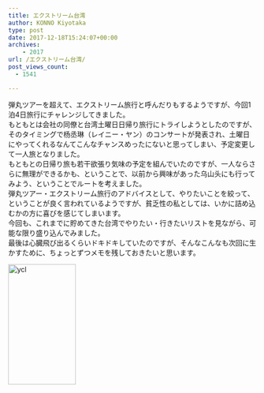 ```yaml
---
title: エクストリーム台湾
author: KONNO Kiyotaka
type: post
date: 2017-12-18T15:24:07+00:00
archives:
    - 2017
url: /エクストリーム台湾/
post_views_count:
  - 1541

---
```

弾丸ツアーを超えて、エクストリーム旅行と呼んだりもするようですが、今回1泊4日旅行にチャレンジしてきました。  
もともとは会社の同僚と台湾土曜日日帰り旅行にトライしようとしたのですが、そのタイミングで杨丞琳（レイニー・ヤン）のコンサートが発表され、土曜日にやってくれるなんてこんなチャンスめったにないと思ってしまい、予定変更して一人旅となりました。  
もともとの日帰り旅も若干欲張り気味の予定を組んでいたのですが、一人ならさらに無理ができるかも、ということで、以前から興味があった乌山头にも行ってみよう、ということでルートを考えました。  
弾丸ツアー・エクストリーム旅行のアドバイスとして、やりたいことを絞って、ということが良く言われているようですが、貧乏性の私としては、いかに詰め込むかの方に喜びを感じてしまいます。  
今回も、これまでに貯めてきた台湾でやりたい・行きたいリストを見ながら、可能な限り盛り込んでみました。  
最後は心臓飛び出るくらいドキドキしていたのですが、そんなこんなも次回に生かすために、ちょっとずつメモを残しておきたいと思います。

[<img width="137" height="244" title="ycl" style="display: inline; background-image: none;" alt="ycl" src="https://i1.wp.com/www.programmers-office.ml/wp-content/uploads/2017/12/ycl_thumb.jpg?resize=137%2C244&#038;ssl=1" border="0" data-recalc-dims="1" />][1]

 [1]: https://i2.wp.com/www.programmers-office.ml/wp-content/uploads/2017/12/ycl.jpg?ssl=1